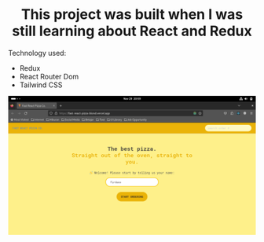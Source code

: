 <h1 align="center">This project was built when I was still learning about React and Redux</h1>

<div>
<p>Technology used:</p>
<ul>
<li>Redux</li>
<li>React Router Dom</li>
<li>Tailwind CSS</li>
</Ul>
</div>

<div align="center">
<img src="./public/Screenshot from 2023-11-29 20-59-41.png" />
</div>
